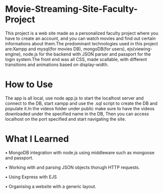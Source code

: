 # Movie-Streaming-Site-Faculty-Project
 
This project is a web site made as a personalized faculty project where you have to create an account, and you can watch movies and find out certain informations about them.The predominant technologies used in this project are:Xampp and mysql(for movies DB), mongoDB(for users), ejs(viewing-engine), node.js for the backend with JSON parser and passport for the login system.The front end was all CSS, made scallable, with different transitions and animations based on display-width.

# How to Use
The app is all local, use node app.js to start the localhost server and connect to the DB, start xampp and use the .sql script to create the DB and populate it.In the videos folder under public make sure to have the videos downloaded under the specified name in the DB, Then you can access localhost on the port specified and start navigating the site.

# What I Learned
• MongoDB integration with node.js using middleware such as mongoose and passport.

• Working with and parsing JSON objects thorugh HTTP requests.

• Using Express with EJS

• Organising a website with a generic layout.
